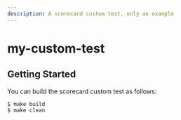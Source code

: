 ```yaml
---
description: A scorecard custom test, only an example
---
```


# my-custom-test

## Getting Started

You can build the scorecard custom test as follows:

```
$ make build
$ make clean
```
